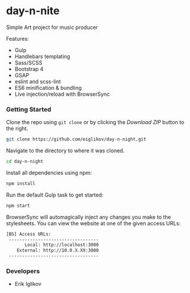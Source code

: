 # day-n-nite
Simple Art project for music producer

Features:
* Gulp
* Handlebars templating
* Sass/SCSS
* Bootstrap 4
* GSAP
* eslint and scss-lint
* ES6 minification & bundling
* Live injection/reload with BrowserSync 

### Getting Started

Clone the repo using `git clone` or by clicking the *Download ZIP* button to the right.

```sh
git clone https://github.com/eiglikov/day-n-night.git
```

Navigate to the directory to where it was cloned.

```sh
cd day-n-night
```

Install all dependencies using npm:

```sh
npm install
```

Run the default Gulp task to get started:

```sh
npm start
```

BrowserSync will automagically inject any changes you make to the stylesheets. You can view the website at one of the given access URLs:

```sh
[BS] Access URLs:
 ----------------------------------
       Local: http://localhost:3000
    External: http://10.0.X.XX:3000
 ----------------------------------
```


### Developers
- Erik Iglikov


